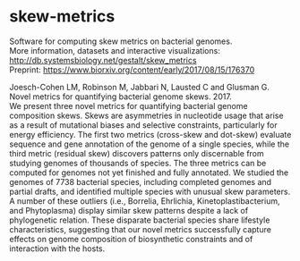 # skew-metrics
Software for computing skew metrics on bacterial genomes.  
More information, datasets and interactive visualizations: http://db.systemsbiology.net/gestalt/skew_metrics  
Preprint: https://www.biorxiv.org/content/early/2017/08/15/176370

Joesch-Cohen LM, Robinson M, Jabbari N, Lausted C and Glusman G. Novel metrics for quantifying bacterial genome skews. 2017.  
We present three novel metrics for quantifying bacterial genome composition skews. Skews are asymmetries in nucleotide usage that arise as a result of mutational biases and selective constraints, particularly for energy efficiency. The first two metrics (cross-skew and dot-skew) evaluate sequence and gene annotation of the genome of a single species, while the third metric (residual skew) discovers patterns only discernable from studying genomes of thousands of species. The three metrics can be computed for genomes not yet finished and fully annotated. We studied the genomes of 7738 bacterial species, including completed genomes and partial drafts, and identified multiple species with unusual skew parameters. A number of these outliers (i.e., Borrelia, Ehrlichia, Kinetoplastibacterium, and Phytoplasma) display similar skew patterns despite a lack of phylogenetic relation. These disparate bacterial species share lifestyle characteristics, suggesting that our novel metrics successfully capture effects on genome composition of biosynthetic constraints and of interaction with the hosts.
